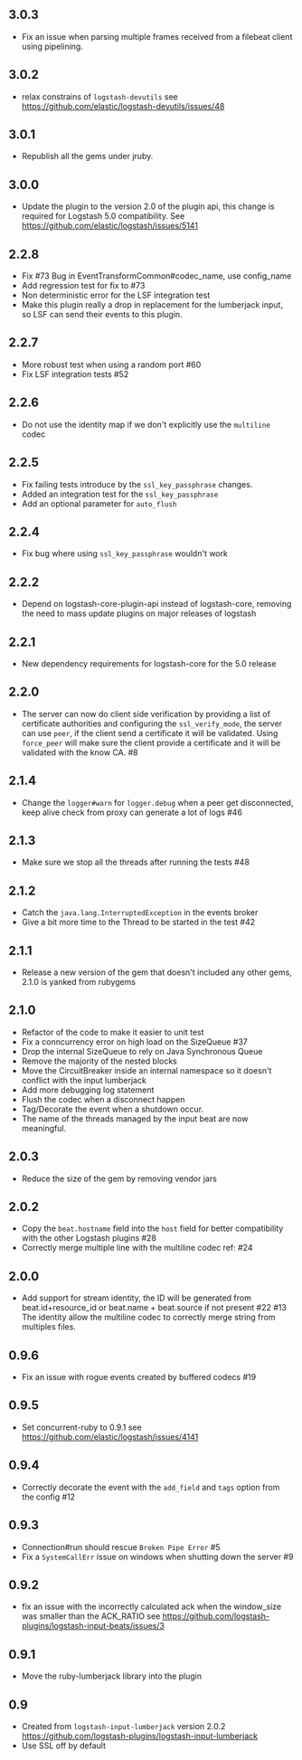 ## 3.0.3
  - Fix an issue when parsing multiple frames received from a filebeat client using pipelining.
## 3.0.2
  - relax constrains of `logstash-devutils` see https://github.com/elastic/logstash-devutils/issues/48
## 3.0.1
  - Republish all the gems under jruby.
## 3.0.0
  - Update the plugin to the version 2.0 of the plugin api, this change is required for Logstash 5.0 compatibility. See https://github.com/elastic/logstash/issues/5141
## 2.2.8
  - Fix #73 Bug in EventTransformCommon#codec_name, use config_name
  - Add regression test for fix to #73
  - Non deterministic error for the LSF integration test
  - Make this plugin really a drop in replacement for the lumberjack input, so LSF can send their events to this plugin.
## 2.2.7
  - More robust test when using a random port #60
  - Fix LSF integration tests #52
## 2.2.6
  - Do not use the identity map if we don't explicitly use the `multiline` codec
## 2.2.5
  - Fix failing tests introduce by the `ssl_key_passphrase` changes.
  - Added an integration test for the `ssl_key_passphrase`
  - Add an optional parameter for `auto_flush`
## 2.2.4
  - Fix bug where using `ssl_key_passphrase` wouldn't work 
## 2.2.2
  - Depend on logstash-core-plugin-api instead of logstash-core, removing the need to mass update plugins on major releases of logstash
## 2.2.1
  - New dependency requirements for logstash-core for the 5.0 release
## 2.2.0
  - The server can now do client side verification by providing a list of certificate authorities and configuring the `ssl_verify_mode`,
    the server can use `peer`, if the client send a certificate it will be validated. Using `force_peer` will make sure the client provide a certificate
    and it will be validated with the know CA.  #8
## 2.1.4
  - Change the `logger#warn` for `logger.debug` when a peer get disconnected, keep alive check from proxy can generate a lot of logs  #46
## 2.1.3
  - Make sure we stop all the threads after running the tests #48
## 2.1.2
  - Catch the `java.lang.InterruptedException` in the events broker
  - Give a bit more time to the Thread to be started in the test #42
## 2.1.1
  - Release a new version of the gem that doesn't included any other gems, 2.1.0 is yanked from rubygems 
## 2.1.0
  - Refactor of the code to make it easier to unit test
  - Fix a conncurrency error on high load on the SizeQueue #37
  - Drop the internal SizeQueue to rely on Java Synchronous Queue
  - Remove the majority of the nested blocks
  - Move the CircuitBreaker inside an internal namespace so it doesn't conflict with the input lumberjack
  - Add more debugging log statement
  - Flush the codec when a disconnect happen
  - Tag/Decorate the event when a shutdown occur.
  - The name of the threads managed by the input beat are now meaningful.
## 2.0.3
  - Reduce the size of the gem by removing vendor jars
## 2.0.2
  - Copy the `beat.hostname` field into the `host` field for better compatibility with the other Logstash plugins #28
  - Correctly merge multiple line with the multiline codec ref: #24
## 2.0.0
  - Add support for stream identity, the ID will be generated from beat.id+resource_id or beat.name + beat.source if not present #22 #13
    The identity allow the multiline codec to correctly merge string from multiples files.
## 0.9.6
  - Fix an issue with rogue events created by buffered codecs #19
## 0.9.5
  - Set concurrent-ruby to 0.9.1 see https://github.com/elastic/logstash/issues/4141
## 0.9.4
  - Correctly decorate the event with the `add_field` and `tags` option from the config #12
## 0.9.3
  - Connection#run should rescue `Broken Pipe Error` #5
  - Fix a `SystemCallErr` issue on windows when shutting down the server #9

## 0.9.2
  - fix an issue with the incorrectly calculated ack when the window_size was smaller than the ACK_RATIO see  https://github.com/logstash-plugins/logstash-input-beats/issues/3

## 0.9.1
  - Move the ruby-lumberjack library into the plugin

## 0.9
  - Created from `logstash-input-lumberjack` version 2.0.2 https://github.com/logstash-plugins/logstash-input-lumberjack
  - Use SSL off by default

